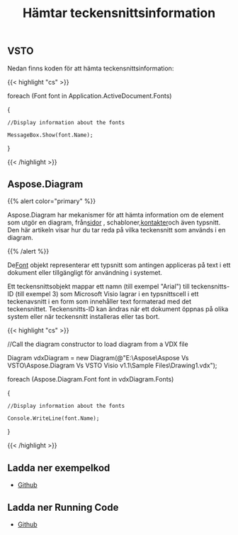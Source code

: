 ﻿---
title: Hämtar teckensnittsinformation
type: docs
weight: 80
url: /sv/net/retrieving-font-information/
---
## **VSTO**
Nedan finns koden för att hämta teckensnittsinformation:

{{< highlight "cs" >}}

  foreach (Font font in Application.ActiveDocument.Fonts)

 {

    //Display information about the fonts

    MessageBox.Show(font.Name);

 }

{{< /highlight >}}
## **Aspose.Diagram**
{{% alert color="primary" %}} 

 Aspose.Diagram har mekanismer för att hämta information om de element som utgör en diagram, från[sidor](https://reference.aspose.com/diagram/net/aspose.diagram/pagecollection) , schabloner,[kontakter](/diagram/sv/net/retrieving-connector-information/)och även typsnitt. Den här artikeln visar hur du tar reda på vilka teckensnitt som används i en diagram.

{{% /alert %}} 

 De[Font](https://reference.aspose.com/diagram/net/aspose.diagram/font) objekt representerar ett typsnitt som antingen appliceras på text i ett dokument eller tillgängligt för användning i systemet.

Ett teckensnittsobjekt mappar ett namn (till exempel "Arial") till teckensnitts-ID (till exempel 3) som Microsoft Visio lagrar i en typsnittscell i ett teckenavsnitt i en form som innehåller text formaterad med det teckensnittet. Teckensnitts-ID kan ändras när ett dokument öppnas på olika system eller när teckensnitt installeras eller tas bort.

{{< highlight "cs" >}}

  //Call the diagram constructor to load diagram from a VDX file

 Diagram vdxDiagram = new Diagram(@"E:\Aspose\Aspose Vs VSTO\Aspose.Diagram Vs VSTO Visio v1.1\Sample Files\Drawing1.vdx");

 foreach (Aspose.Diagram.Font font in vdxDiagram.Fonts)

 {

    //Display information about the fonts

    Console.WriteLine(font.Name);

 }

{{< /highlight >}}
## **Ladda ner exempelkod**
- [Github](https://github.com/aspose-diagram/Aspose.Diagram-for-.NET/releases/tag/AsposeDiagramVsVSTOv1.1)
## **Ladda ner Running Code**
- [Github](https://github.com/aspose-diagram/Aspose.Diagram-for-.NET/tree/master/Plugins/Aspose.Diagram%20Vs%20VSTO%20Visio/Code%20Comparison%20of%20Common%20Features/Retrieving%20Font%20Information)
